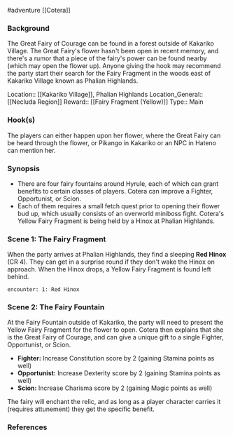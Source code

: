 #adventure [[Cotera]]

### Background

The Great Fairy of Courage can be found in a forest outside of Kakariko Village. The Great Fairy's flower hasn't been open in recent memory, and there's a rumor that a piece of the fairy's power can be found nearby (which may open the flower up). Anyone giving the hook may recommend the party start their search for the Fairy Fragment in the woods east of Kakariko Village known as Phalian Highlands.

Location:: [[Kakariko Village]], Phalian Highlands
Location_General:: [[Necluda Region]] 
Reward:: [[Fairy Fragment (Yellow)]]
Type:: Main

### Hook(s)

The players can either happen upon her flower, where the Great Fairy can be heard through the flower, or Pikango in Kakariko or an NPC in Hateno can mention her.

### Synopsis

- There are four fairy fountains around Hyrule, each of which can grant benefits to certain classes of players. Cotera can improve a Fighter, Opportunist, or Scion.
- Each of them requires a small fetch quest prior to opening their flower bud up, which usually consists of an overworld miniboss fight. Cotera's Yellow Fairy Fragment is being held by a Hinox at Phalian Highlands.

### Scene 1: The Fairy Fragment

When the party arrives at Phalian Highlands, they find a sleeping **Red Hinox** (CR 4). They can get in a surprise round if they don't wake the Hinox on approach. When the Hinox drops, a Yellow Fairy Fragment is found left behind.

`encounter: 1: Red Hinox`

### Scene 2: The Fairy Fountain

At the Fairy Fountain outside of Kakariko, the party will need to present the Yellow Fairy Fragment for the flower to open. Cotera then explains that she is the Great Fairy of Courage, and can give a unique gift to a single Fighter, Opportunist, or Scion.

 - **Fighter:** Increase Constitution score by 2 (gaining Stamina points as well)
 - **Opportunist:** Increase Dexterity score by 2 (gaining Stamina points as well)
 - **Scion:** Increase Charisma score by 2 (gaining Magic points as well)

The fairy will enchant the relic, and as long as a player character carries it (requires attunement) they get the specific benefit.

### References
